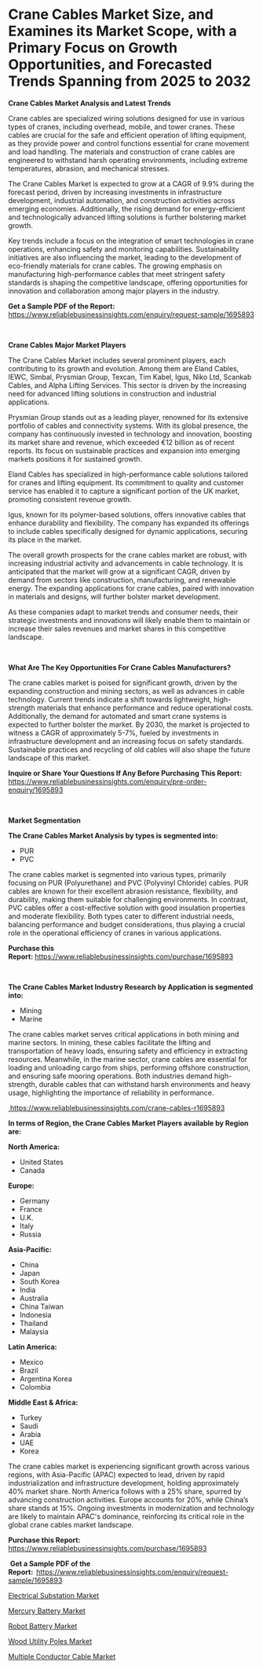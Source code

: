 <p><h1>Crane Cables Market Size, and Examines its Market Scope, with a Primary Focus on Growth Opportunities, and Forecasted Trends Spanning from 2025 to 2032</h1></p><p><strong>Crane Cables Market Analysis and Latest Trends</strong></p>
<p><p>Crane cables are specialized wiring solutions designed for use in various types of cranes, including overhead, mobile, and tower cranes. These cables are crucial for the safe and efficient operation of lifting equipment, as they provide power and control functions essential for crane movement and load handling. The materials and construction of crane cables are engineered to withstand harsh operating environments, including extreme temperatures, abrasion, and mechanical stresses.</p><p>The Crane Cables Market is expected to grow at a CAGR of 9.9% during the forecast period, driven by increasing investments in infrastructure development, industrial automation, and construction activities across emerging economies. Additionally, the rising demand for energy-efficient and technologically advanced lifting solutions is further bolstering market growth. </p><p>Key trends include a focus on the integration of smart technologies in crane operations, enhancing safety and monitoring capabilities. Sustainability initiatives are also influencing the market, leading to the development of eco-friendly materials for crane cables. The growing emphasis on manufacturing high-performance cables that meet stringent safety standards is shaping the competitive landscape, offering opportunities for innovation and collaboration among major players in the industry.</p></p>
<p><strong>Get a Sample PDF of the Report:&nbsp;</strong> <a href="https://www.reliablebusinessinsights.com/enquiry/request-sample/1695893?utm_campaign=904&utm_medium=2&utm_source=Github&utm_content=ia&utm_term=13022025&utm_id=crane-cables">https://www.reliablebusinessinsights.com/enquiry/request-sample/1695893</a></p>
<p>&nbsp;</p>
<p><strong>Crane Cables Major Market Players</strong></p>
<p><p>The Crane Cables Market includes several prominent players, each contributing to its growth and evolution. Among them are Eland Cables, IEWC, Simbal, Prysmian Group, Texcan, Tim Kabel, Igus, Niko Ltd, Scankab Cables, and Alpha Lifting Services. This sector is driven by the increasing need for advanced lifting solutions in construction and industrial applications.</p><p>Prysmian Group stands out as a leading player, renowned for its extensive portfolio of cables and connectivity systems. With its global presence, the company has continuously invested in technology and innovation, boosting its market share and revenue, which exceeded €12 billion as of recent reports. Its focus on sustainable practices and expansion into emerging markets positions it for sustained growth.</p><p>Eland Cables has specialized in high-performance cable solutions tailored for cranes and lifting equipment. Its commitment to quality and customer service has enabled it to capture a significant portion of the UK market, promoting consistent revenue growth. </p><p>Igus, known for its polymer-based solutions, offers innovative cables that enhance durability and flexibility. The company has expanded its offerings to include cables specifically designed for dynamic applications, securing its place in the market.</p><p>The overall growth prospects for the crane cables market are robust, with increasing industrial activity and advancements in cable technology. It is anticipated that the market will grow at a significant CAGR, driven by demand from sectors like construction, manufacturing, and renewable energy. The expanding applications for crane cables, paired with innovation in materials and designs, will further bolster market development.</p><p>As these companies adapt to market trends and consumer needs, their strategic investments and innovations will likely enable them to maintain or increase their sales revenues and market shares in this competitive landscape.</p></p>
<p>&nbsp;</p>
<p><strong>What Are The Key Opportunities For Crane Cables Manufacturers?</strong></p>
<p><p>The crane cables market is poised for significant growth, driven by the expanding construction and mining sectors, as well as advances in cable technology. Current trends indicate a shift towards lightweight, high-strength materials that enhance performance and reduce operational costs. Additionally, the demand for automated and smart crane systems is expected to further bolster the market. By 2030, the market is projected to witness a CAGR of approximately 5-7%, fueled by investments in infrastructure development and an increasing focus on safety standards. Sustainable practices and recycling of old cables will also shape the future landscape of this market.</p></p>
<p><strong>Inquire or Share Your Questions If Any Before Purchasing This Report:</strong> <a href="https://www.reliablebusinessinsights.com/enquiry/pre-order-enquiry/1695893?utm_campaign=904&utm_medium=2&utm_source=Github&utm_content=ia&utm_term=13022025&utm_id=crane-cables">https://www.reliablebusinessinsights.com/enquiry/pre-order-enquiry/1695893</a></p>
<p>&nbsp;</p>
<p><strong>Market Segmentation</strong></p>
<p><strong>The Crane Cables Market Analysis by types is segmented into:</strong></p>
<p><ul><li>PUR</li><li>PVC</li></ul></p>
<p><p>The crane cables market is segmented into various types, primarily focusing on PUR (Polyurethane) and PVC (Polyvinyl Chloride) cables. PUR cables are known for their excellent abrasion resistance, flexibility, and durability, making them suitable for challenging environments. In contrast, PVC cables offer a cost-effective solution with good insulation properties and moderate flexibility. Both types cater to different industrial needs, balancing performance and budget considerations, thus playing a crucial role in the operational efficiency of cranes in various applications.</p></p>
<p><strong>Purchase this Report:&nbsp;</strong><a href="https://www.reliablebusinessinsights.com/purchase/1695893?utm_campaign=904&utm_medium=2&utm_source=Github&utm_content=ia&utm_term=13022025&utm_id=crane-cables">https://www.reliablebusinessinsights.com/purchase/1695893</a></p>
<p>&nbsp;</p>
<p><strong>The Crane Cables Market Industry Research by Application is segmented into:</strong></p>
<p><ul><li>Mining</li><li>Marine</li></ul></p>
<p><p>The crane cables market serves critical applications in both mining and marine sectors. In mining, these cables facilitate the lifting and transportation of heavy loads, ensuring safety and efficiency in extracting resources. Meanwhile, in the marine sector, crane cables are essential for loading and unloading cargo from ships, performing offshore construction, and ensuring safe mooring operations. Both industries demand high-strength, durable cables that can withstand harsh environments and heavy usage, highlighting the importance of reliability in performance.</p></p>
<p><a href="https://www.reliablebusinessinsights.com/crane-cables-r1695893?utm_campaign=904&utm_medium=2&utm_source=Github&utm_content=ia&utm_term=13022025&utm_id=crane-cables">&nbsp;https://www.reliablebusinessinsights.com/crane-cables-r1695893</a></p>
<p><strong>In terms of Region, the Crane Cables Market Players available by Region are:</strong></p>
<p>
    <p> <strong> North America: </strong>
        <ul>
            <li>United States</li>
            <li>Canada</li>
        </ul>
        </p> 
    <p> <strong> Europe: </strong>
        <ul>
            <li>Germany</li>
            <li>France</li>
            <li>U.K.</li>
            <li>Italy</li>
            <li>Russia</li>
        </ul>
        </p> 
    <p> <strong> Asia-Pacific: </strong>
        <ul>
            <li>China</li>
            <li>Japan</li>
            <li>South Korea</li>
            <li>India</li>
            <li>Australia</li>
            <li>China Taiwan</li>
            <li>Indonesia</li>
            <li>Thailand</li>
            <li>Malaysia</li>
        </ul>
        </p> 
    <p> <strong> Latin America: </strong>
        <ul>
            <li>Mexico</li>
            <li>Brazil</li>
            <li>Argentina Korea</li>
            <li>Colombia</li>
        </ul>
        </p> 
    <p> <strong> Middle East & Africa: </strong>
        <ul>
            <li>Turkey</li>
            <li>Saudi</li>
            <li>Arabia</li>
            <li>UAE</li>
            <li>Korea</li>
        </ul>
    </p>
    </p>
<p><p>The crane cables market is experiencing significant growth across various regions, with Asia-Pacific (APAC) expected to lead, driven by rapid industrialization and infrastructure development, holding approximately 40% market share. North America follows with a 25% share, spurred by advancing construction activities. Europe accounts for 20%, while China’s share stands at 15%. Ongoing investments in modernization and technology are likely to maintain APAC's dominance, reinforcing its critical role in the global crane cables market landscape.</p></p>
<p><strong>Purchase this Report: </strong><a href="https://www.reliablebusinessinsights.com/purchase/1695893?utm_campaign=904&utm_medium=2&utm_source=Github&utm_content=ia&utm_term=13022025&utm_id=crane-cables">https://www.reliablebusinessinsights.com/purchase/1695893</a></p>
<p>&nbsp;<strong>Get a Sample PDF of the Report:&nbsp;&nbsp;</strong><a href="https://www.reliablebusinessinsights.com/enquiry/request-sample/1695893?utm_campaign=904&utm_medium=2&utm_source=Github&utm_content=ia&utm_term=13022025&utm_id=crane-cables">https://www.reliablebusinessinsights.com/enquiry/request-sample/1695893</a></p>
<p><strong></strong></p>
<p><p><a href="https://github.com/nkbaroga/Market-Research-Report-List-1/blob/main/electrical-substation-market.md?utm_campaign=904&utm_medium=2&utm_source=Github&utm_content=ia&utm_term=13022025&utm_id=crane-cables">Electrical Substation Market</a></p><p><a href="https://github.com/chongseney974/Market-Research-Report-List-1/blob/main/mercury-battery-market.md?utm_campaign=904&utm_medium=2&utm_source=Github&utm_content=ia&utm_term=13022025&utm_id=crane-cables">Mercury Battery Market</a></p><p><a href="https://github.com/rosalinebhakta48/Market-Research-Report-List-1/blob/main/robot-battery-market.md?utm_campaign=904&utm_medium=2&utm_source=Github&utm_content=ia&utm_term=13022025&utm_id=crane-cables">Robot Battery Market</a></p><p><a href="https://github.com/hedbomkrahe/Market-Research-Report-List-1/blob/main/wood-utility-poles-market.md?utm_campaign=904&utm_medium=2&utm_source=Github&utm_content=ia&utm_term=13022025&utm_id=crane-cables">Wood Utility Poles Market</a></p><p><a href="https://github.com/lateshab69/Market-Research-Report-List-1/blob/main/multiple-conductor-cable-market.md?utm_campaign=904&utm_medium=2&utm_source=Github&utm_content=ia&utm_term=13022025&utm_id=crane-cables">Multiple Conductor Cable Market</a></p></p>